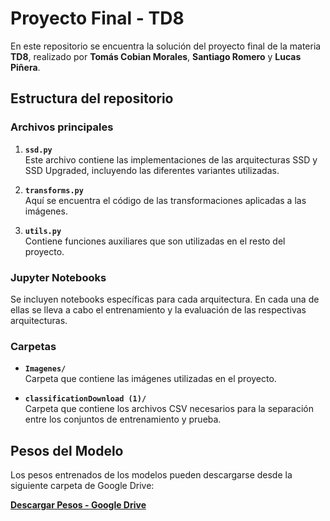 # Proyecto Final - TD8

En este repositorio se encuentra la solución del proyecto final de la materia **TD8**, realizado por **Tomás Cobian Morales**, **Santiago Romero** y **Lucas Piñera**.

## Estructura del repositorio

### Archivos principales

1. **`ssd.py`**  
   Este archivo contiene las implementaciones de las arquitecturas SSD y SSD Upgraded, incluyendo las diferentes variantes utilizadas.

2. **`transforms.py`**  
   Aquí se encuentra el código de las transformaciones aplicadas a las imágenes.

3. **`utils.py`**  
   Contiene funciones auxiliares que son utilizadas en el resto del proyecto.

### Jupyter Notebooks

Se incluyen notebooks específicas para cada arquitectura. En cada una de ellas se lleva a cabo el entrenamiento y la evaluación de las respectivas arquitecturas.

### Carpetas

- **`Imagenes/`**  
  Carpeta que contiene las imágenes utilizadas en el proyecto.

- **`classificationDownload (1)/`**  
  Carpeta que contiene los archivos CSV necesarios para la separación entre los conjuntos de entrenamiento y prueba.

## Pesos del Modelo

Los pesos entrenados de los modelos pueden descargarse desde la siguiente carpeta de Google Drive:

[**Descargar Pesos - Google Drive**](https://drive.google.com/drive/folders/1sA95enN8O2zLdRVYLj7kjZPGMaWIocYN?usp=sharing)
